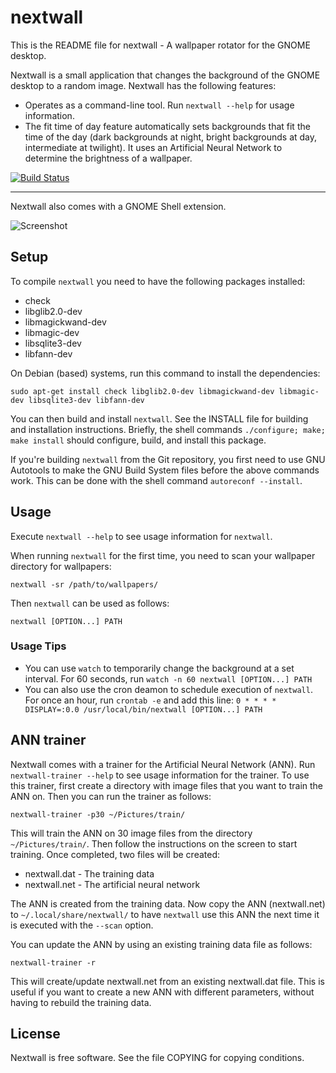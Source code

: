 # nextwall

This is the README file for nextwall - A wallpaper rotator for the GNOME
desktop.

Nextwall is a small application that changes the background of the GNOME
desktop to a random image. Nextwall has the following features:

* Operates as a command-line tool. Run `nextwall --help` for usage information.
* The fit time of day feature automatically sets backgrounds that fit the time
  of the day (dark backgrounds at night, bright backgrounds at day,
  intermediate at twilight). It uses an Artificial Neural Network to determine
  the brightness of a wallpaper.

[![Build Status](https://travis-ci.org/figure002/nextwall.svg?branch=master)](https://travis-ci.org/figure002/nextwall)

- - -

Nextwall also comes with a GNOME Shell extension.

![Screenshot](https://raw.github.com/figure002/nextwall/master/data/screenshot-extension.png)


## Setup

To compile `nextwall` you need to have the following packages installed:

* check
* libglib2.0-dev
* libmagickwand-dev
* libmagic-dev
* libsqlite3-dev
* libfann-dev

On Debian (based) systems, run this command to install the dependencies:

    sudo apt-get install check libglib2.0-dev libmagickwand-dev libmagic-dev libsqlite3-dev libfann-dev

You can then build and install `nextwall`. See the INSTALL file for building
and installation instructions. Briefly, the shell commands
`./configure; make; make install` should configure, build, and install this
package.

If you're building `nextwall` from the Git repository, you first need to use
GNU Autotools to make the GNU Build System files before the above commands work.
This can be done with the shell command `autoreconf --install`.


## Usage

Execute `nextwall --help` to see usage information for `nextwall`.

When running `nextwall` for the first time, you need to scan your wallpaper
directory for wallpapers:

	nextwall -sr /path/to/wallpapers/

Then `nextwall` can be used as follows:

	nextwall [OPTION...] PATH


### Usage Tips

* You can use `watch` to temporarily change the background at a set interval.
  For 60 seconds, run `watch -n 60 nextwall [OPTION...] PATH`
* You can also use the cron deamon to schedule execution of `nextwall`. For
  once an hour, run `crontab -e` and add this line:
  ``0 * * * * DISPLAY=:0.0 /usr/local/bin/nextwall [OPTION...] PATH``


## ANN trainer

Nextwall comes with a trainer for the Artificial Neural Network (ANN).
Run `nextwall-trainer --help` to see usage information for the trainer. To use
this trainer, first create a directory with image files that you want to train
the ANN on. Then you can run the trainer as follows:

    nextwall-trainer -p30 ~/Pictures/train/

This will train the ANN on 30 image files from the directory
`~/Pictures/train/`. Then follow the instructions on the screen to start
training. Once completed, two files will be created:

* nextwall.dat - The training data
* nextwall.net - The artificial neural network

The ANN is created from the training data. Now copy the ANN (nextwall.net)
to `~/.local/share/nextwall/` to have `nextwall` use this ANN the next time
it is executed with the `--scan` option.

You can update the ANN by using an existing training data file as follows:

    nextwall-trainer -r

This will create/update nextwall.net from an existing nextwall.dat file. This
is useful if you want to create a new ANN with different parameters, without
having to rebuild the training data.


## License

Nextwall is free software. See the file COPYING for copying conditions.

